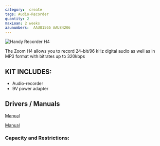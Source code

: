 ```yaml
---
category:  create
tags: Audio-Recorder
quantity: 2
maxLoan: 2 weeks
aaunumbers:  AAU81565 AAU84206
---
```

![Handy Recorder H4](https://www.zoom.co.jp/sites/default/files/products/product-shots/zoomH4_HandyRecorder_0.png)

The Zoom H4 allows you to record 24-bit/96 kHz digital audio as well as in MP3 format with bitrates up to 320kbps
## KIT INCLUDES:
-  Audio-recorder 
-  9V power adapter

## Drivers / Manuals
[Manual](https://zoomcorp.com/media/documents/E_H4.pdf)

[Manual](https://zoomcorp.com/media/documents/H4n-manual.pdf)



### Capacity and Restrictions:
